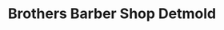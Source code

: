 ---
title: "Brothers Barber Shop Detmold"
url: /detmold/brothers-barber-shop-detmold/
shop: Friseur
---